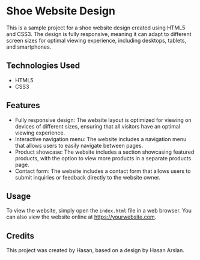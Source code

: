  <h1>Shoe Website Design</h1>

  <p>This is a sample project for a shoe website design created using HTML5 and CSS3. The design is fully responsive, meaning it can adapt to different screen sizes for optimal viewing experience, including desktops, tablets, and smartphones.</p>

  <h2>Technologies Used</h2>

  <ul>
    <li>HTML5</li>
    <li>CSS3</li>
  </ul>

  <h2>Features</h2>

  <ul>
    <li>Fully responsive design: The website layout is optimized for viewing on devices of different sizes, ensuring that all visitors have an optimal viewing experience.</li>
    <li>Interactive navigation menu: The website includes a navigation menu that allows users to easily navigate between pages.</li>
    <li>Product showcase: The website includes a section showcasing featured products, with the option to view more products in a separate products page.</li>
    <li>Contact form: The website includes a contact form that allows users to submit inquiries or feedback directly to the website owner.</li>
  </ul>

  <h2>Usage</h2>

  <p>To view the website, simply open the <code>index.html</code> file in a web browser. You can also view the website online at <a href="https://yourwebsite.com">https://yourwebsite.com</a>.</p>

  <h2>Credits</h2>

  <p>This project was created by Hasan, based on a design by Hasan Arslan.</p>

 



 


